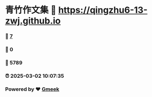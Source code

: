 # 青竹作文集 :link: https://qingzhu6-13-zwj.github.io 
### :page_facing_up: [7](https://qingzhu6-13-zwj.github.io/tag.html) 
### :speech_balloon: 0 
### :hibiscus: 5789 
### :alarm_clock: 2025-03-02 10:07:35 
### Powered by :heart: [Gmeek](https://github.com/Meekdai/Gmeek)
